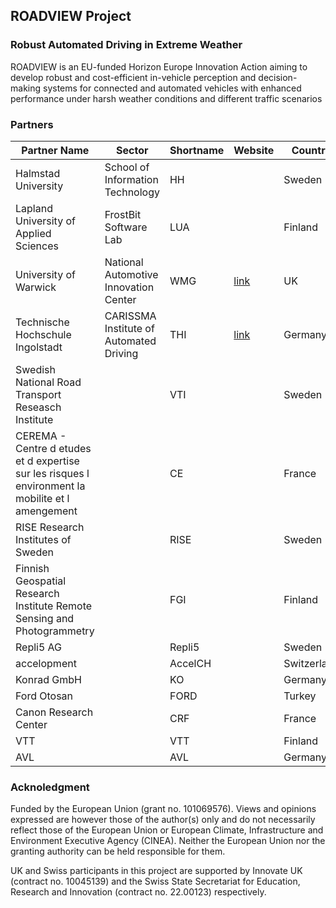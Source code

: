 ## ROADVIEW Project

### Robust Automated Driving in Extreme Weather

ROADVIEW is an EU-funded Horizon Europe Innovation Action aiming to develop robust and cost-efficient in-vehicle perception and decision-making systems for connected and automated vehicles with enhanced performance under harsh weather conditions and different traffic scenarios

### Partners

| Partner Name                                                                                      | Sector                                  | Shortname | Website | Country     |
|---------------------------------------------------------------------------------------------------|-----------------------------------------|-----------|---------|-------------|
| Halmstad University                                                                               | School of Information Technology        | HH        |         | Sweden      |
| Lapland University of Applied Sciences                                                            | FrostBit Software Lab                   | LUA       |         | Finland     |
| University of Warwick                                                                             | National Automotive Innovation Center   | WMG       | [link](https://warwick.ac.uk/fac/sci/wmg/)       | UK          |
| Technische Hochschule Ingolstadt                                                                  | CARISSMA Institute of Automated Driving | THI       | [link](https://www.thi.de/en/research/carissma/c-iad/)        | Germany     |
| Swedish National Road Transport Reseasch Institute                                                |                                         | VTI       |         | Sweden      |
| CEREMA - Centre d etudes et d expertise sur les risques l environment la mobilite et l amengement |                                         | CE        |         | France      |
| RISE Research Institutes of Sweden                                                                |                                         | RISE      |         | Sweden      |
| Finnish Geospatial Research Institute Remote Sensing and Photogrammetry                           |                                         | FGI       |         | Finland     |
| Repli5 AG                                                                                         |                                         | Repli5    |         | Sweden      |
| accelopment                                                                                       |                                         | AccelCH   |         | Switzerland |
| Konrad GmbH                                                                                       |                                         | KO        |         | Germany     |
| Ford Otosan                                                                                       |                                         | FORD      |         | Turkey      |
| Canon Research Center                                                                             |                                         | CRF       |         | France      |
| VTT                                                                                               |                                         | VTT       |         | Finland     |
| AVL                                                                                               |                                         | AVL       |         | Germany     |


### Acknoledgment
Funded by the European Union (grant no. 101069576). Views and opinions expressed are however those of the author(s) only and do not necessarily reflect those of the European Union or European Climate, Infrastructure and Environment Executive Agency (CINEA). Neither the European Union nor the granting authority can be held responsible for them.

UK and Swiss participants in this project are supported by Innovate UK (contract no. 10045139) and the Swiss State Secretariat for Education, Research and Innovation (contract no. 22.00123) respectively.
